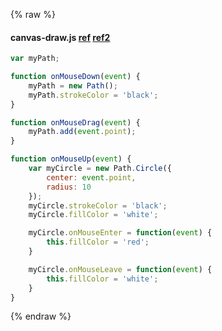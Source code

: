 {% raw %}

#### canvas-draw.js [ref](http://paperjs.org/tutorials/interaction/creating-mouse-tools/#click-drag-release) [ref2](http://paperjs.org/reference/path/#onmouseenter)
```javascript
var myPath;

function onMouseDown(event) {
    myPath = new Path();
    myPath.strokeColor = 'black';
}

function onMouseDrag(event) {
    myPath.add(event.point);
}

function onMouseUp(event) {
    var myCircle = new Path.Circle({
        center: event.point,
        radius: 10
    });
    myCircle.strokeColor = 'black';
    myCircle.fillColor = 'white';

    myCircle.onMouseEnter = function(event) {
        this.fillColor = 'red';
    }

    myCircle.onMouseLeave = function(event) {
        this.fillColor = 'white';
    }
}
```

{% endraw %}
